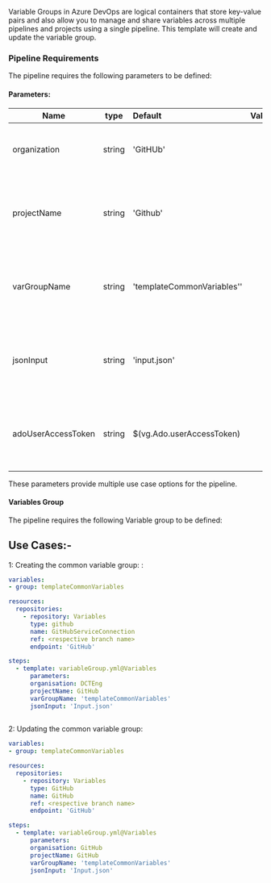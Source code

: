 Variable Groups in Azure DevOps are logical containers that store key-value pairs and also allow you to manage and share variables across multiple pipelines and projects using a single pipeline.
This template will create and update the variable group.

### Pipeline Requirements

The pipeline requires the following parameters to be defined:
#### Parameters:

| Name  | type | Default | Values | Optional/Required | Comments |
| ------------- | :-------------: | :------------- | ------------- | ------------- | ------------- |
| organization | string | 'GitHUb' | | Required | It will be name of your Azure DevOps organization |
| projectName | string | 'Github' | | Required | It is mandatory to have a project name of your Organization |
| varGroupName | string | 'templateCommonVariables'' | | Required | Name of the variable group that you want to be updated in your Ado Library. |
| jsonInput | string | 'input.json' | | Required | Location of JSON file that contains variables for the variable group. |
| adoUserAccessToken | string | $(vg.Ado.userAccessToken) | | Required | ADO Personal Access Token to access variable group |


 These parameters provide multiple use case options for the pipeline.

#### Variables Group

The pipeline requires the following Variable group to be defined:


## Use Cases:- 

1:  Creating  the common variable group: : 
```yaml
variables:
- group: templateCommonVariables

resources:
  repositories:
    - repository: Variables
      type: github
      name: GitHubServiceConnection
      ref: <respective branch name>
      endpoint: 'GitHub'

steps:
  - template: variableGroup.yml@Variables
      parameters:
      organisation: DCTEng
      projectName: GitHub
      varGroupName: 'templateCommonVariables'
      jsonInput: 'Input.json'
      
```

2:  Updating the common variable group:

```yaml
variables:
- group: templateCommonVariables

resources:
  repositories:
    - repository: Variables
      type: GitHub
      name: GitHub
      ref: <respective branch name>
      endpoint: 'GitHub'

steps:
  - template: variableGroup.yml@Variables
      parameters:
      organisation: GitHub
      projectName: GitHub
      varGroupName: 'templateCommonVariables'
      jsonInput: 'Input.json'
      
```
